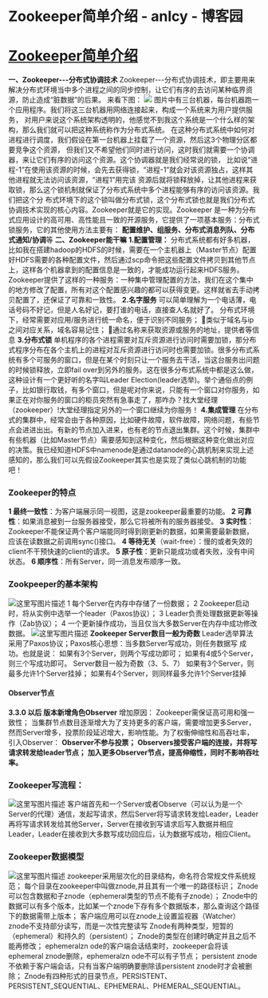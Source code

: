 
# Zookeeper简单介绍 - anlcy - 博客园






# [Zookeeper简单介绍](https://www.cnblogs.com/camilla/p/8418741.html)
**一、Zookeeper---分布式协调技术**
Zookeeper---分布式协调技术，即主要用来解决分布式环境当中多个进程之间的同步控制，让它们有序的去访问某种临界资源，防止造成“脏数据”的后果。
来看下图：
![](https://images2017.cnblogs.com/blog/74815/201802/74815-20180205172502920-333058092.png)
图片中有三台机器，每台机器跑一个应用程序。我们将这三台机器用网络连接起来，构成一个系统来为用户提供服务，
对用户来说这个系统架构透明的，他感觉不到我这个系统是一个什么样的架构，那么我们就可以把这种系统称作为分布式系统。
在这种分布式系统中如何对进程进行调度，我们假设在第一台机器上挂载了一个资源，然后这3个物理分区都要竞争这个资源，
但我们又不希望他们同时进行访问，这时我们就需要一个协调器，来让它们有序的访问这个资源。这个协调器就是我们经常说的锁，
比如说“进程-1”在使用该资源的时候，会先去获得锁，“进程-1”就会对该资源独占，这样其他进程就无法访问该资源，“进程1”用完该
资源后就将锁释放掉，让其他进程来获取锁，那么这个锁机制就保证了分布式系统中多个进程能够有序的访问该资源。我们把这个分
布式环境下的这个锁叫做分布式锁，这个分布式锁也就是我们分布式协调技术实现的核心内容。Zookeeper就是它的实现。Zookeeper
是一种为分布式应用设计的高可用、高性能且一致的开源服务，它提供了一项基本服务：分布式锁服务，它的其他使用方法主要有：
**配置维护、组服务、分布式消息列队、分布式通知/协调**等
**二、Zookeeper能干嘛**
**1.配置管理：**
分布式系统都有好多机器，比如我在搭建hadoop的HDFS的时候，需要在一个主机器上（Master节点）配置好HDFS需要的各种配置文件，然后通过scp命令把这些配置文件拷贝到其他节点上，这样各个机器拿到的配置信息是一致的，才能成功运行起来HDFS服务。Zookeeper提供了这样的一种服务：一种集中管理配置的方法，我们在这个集中的地方修改了配置，所有对这个配置感兴趣的都可以获得变更。这样就省去手动拷贝配置了，还保证了可靠和一致性。
**2.名字服务**
可以简单理解为一个电话薄，电话号码不好记，但是人名好记，要打谁的电话，直接查人名就好了。
分布式环境下，经常需要对应用/服务进行统一命名，便于识别不同服务；
类似于域名与ip之间对应关系，域名容易记住；
通过名称来获取资源或服务的地址，提供者等信息
**3.分布式锁**
单机程序的各个进程需要对互斥资源进行访问时需要加锁，那分布式程序分布在各个主机上的进程对互斥资源进行访问时也需要加锁。很多分布式系统有多个可服务的窗口，但是在某个时刻只让一个服务去干活，当这台服务出问题的时候锁释放，立即fail over到另外的服务。这在很多分布式系统中都是这么做，这种设计有一个更好听的名字叫Leader Election(leader选举)。举个通俗点的例子，比如银行取钱，有多个窗口，但是呢对你来说，只能有一个窗口对你服务，如果正在对你服务的窗口的柜员突然有急事走了，那咋办？找大堂经理（zookeeper）!大堂经理指定另外的一个窗口继续为你服务！
**4.集成管理**
在分布式的集群中，经常会由于各种原因，比如硬件故障，软件故障，网络问题，有些节点会进进出出。有新的节点加入进来，也有老的节点退出集群。这个时候，集群中有些机器（比如Master节点）需要感知到这种变化，然后根据这种变化做出对应的决策。我已经知道HDFS中namenode是通过datanode的心跳机制来实现上述感知的，那么我们可以先假设Zookeeper其实也是实现了类似心跳机制的功能吧！
### Zookeeper的特点
**1 最终一致性**：为客户端展示同一视图，这是zookeeper最重要的功能。
**2 可靠性**：如果消息被到一台服务器接受，那么它将被所有的服务器接受。
**3 实时性**：Zookeeper不能保证两个客户端能同时得到刚更新的数据，如果需要最新数据，应该在读数据之前调用sync()接口。
**4 等待无关**（wait-free）：慢的或者失效的client不干预快速的client的请求。
**5 原子性**：更新只能成功或者失败，没有中间状态。
**6 顺序性**：所有Server，同一消息发布顺序一致。
### Zookpeeper的基本架构
![这里写图片描述](http://img.blog.csdn.net/20160811102725512)
1 每个Server在内存中存储了一份数据；
2 Zookeeper启动时，将从实例中选举一个leader（Paxos协议）；
3 Leader负责处理数据更新等操作（Zab协议）；
4 一个更新操作成功，当且仅当大多数Server在内存中成功修改
数据。
![这里写图片描述](http://img.blog.csdn.net/20160811102859952)
**Zookeeper Server数目一般为奇数**
Leader选举算法采用了Paxos协议；Paxos核心思想：当多数Server写成功，则任务数据写
成功。也就是说：
如果有3个Server，则两个写成功即可；
如果有4或5个Server，则三个写成功即可。
Server数目一般为奇数（3、5、7）
如果有3个Server，则最多允许1个Server挂掉；
如果有4个Server，则同样最多允许1个Server挂掉
#### Observer节点
**3.3.0 以后 版本新增角色Observer**
增加原因：
Zookeeper需保证高可用和强一致性；
当集群节点数目逐渐增大为了支持更多的客户端，需要增加更多Server，然而Server增多，投票阶段延迟增大，影响性能。为了权衡伸缩性和高吞吐率，引入Observer：
**Observer不参与投票；**
**Observers接受客户端的连接，并将写请求转发给leader节点；**
**加入更多Observer节点，提高伸缩性，同时不影响吞吐率。**
### Zookeeper写流程：
![这里写图片描述](http://img.blog.csdn.net/20160811105600488)
客户端首先和一个Server或者Observe（可以认为是一个Server的代理）通信，发起写请求，然后Server将写请求转发给Leader，Leader再将写请求转发给其他Server，Server在接收到写请求后写入数据并相应Leader，Leader在接收到大多数写成功回应后，认为数据写成功，相应Client。
### Zookeeper数据模型
![这里写图片描述](http://img.blog.csdn.net/20160811110537127)
zookeeper采用层次化的目录结构，命名符合常规文件系统规范；
每个目录在zookeeper中叫做znode,并且其有一个唯一的路径标识；
Znode可以包含数据和子znode（ephemeral类型的节点不能有子znode）；
Znode中的数据可以有多个版本，比如某一个znode下存有多个数据版本，那么查询这个路径下的数据需带上版本；
客户端应用可以在znode上设置监视器（Watcher）
znode不支持部分读写，而是一次性完整读写
Znode有两种类型，短暂的（ephemeral）和持久的（persistent）；
Znode的类型在创建时确定并且之后不能再修改；
ephemeralzn ode的客户端会话结束时，zookeeper会将该ephemeral znode删除，ephemeralzn ode不可以有子节点；
persistent znode不依赖于客户端会话，只有当客户端明确要删除该persistent znode时才会被删除；
Znode有四种形式的目录节点，PERSISTENT、PERSISTENT_SEQUENTIAL、EPHEMERAL、PHEMERAL_SEQUENTIAL。





